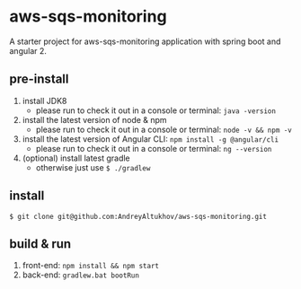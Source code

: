 # aws-sqs-monitoring

A starter project for aws-sqs-monitoring application with spring boot and angular 2.

## pre-install

1. install JDK8
    - please run to check it out in a console or terminal: `java -version`
2. install the latest version of node & npm
    - please run to check it out in a console or terminal: `node -v && npm -v`
3. install the latest version of Angular CLI: `npm install -g @angular/cli`
    - please run to check it out in a console or terminal: `ng --version`    
4. (optional) install latest gradle
    - otherwise just use `$ ./gradlew`

## install

`$ git clone git@github.com:AndreyAltukhov/aws-sqs-monitoring.git`

## build & run 
1. front-end: `npm install && npm start`
2. back-end: `gradlew.bat bootRun`